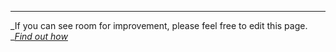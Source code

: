 
---

_If you can see room for improvement, please feel free to edit this page. _[_Find out how_](/contributing.md)


